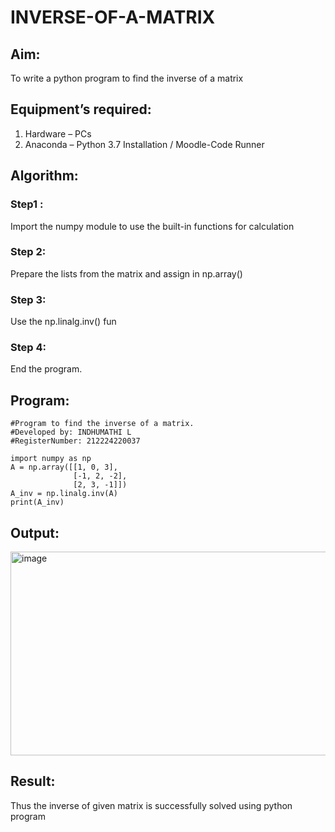 # INVERSE-OF-A-MATRIX
## Aim:
To write a python program to find the inverse of a matrix
## Equipment’s required:
1. 	Hardware – PCs
2. 	Anaconda – Python 3.7 Installation / Moodle-Code Runner
## Algorithm:
### Step1 : 
Import the numpy module to use the built-in functions for calculation
### Step 2: 
Prepare the lists from the matrix and assign in np.array()
### Step 3: 
Use the np.linalg.inv() fun
### Step 4: 
End the program.

## Program:
```
#Program to find the inverse of a matrix.
#Developed by: INDHUMATHI L
#RegisterNumber: 212224220037

import numpy as np
A = np.array([[1, 0, 3],
              [-1, 2, -2],
              [2, 3, -1]])
A_inv = np.linalg.inv(A)
print(A_inv)
```
## Output:

<img width="1000" height="326" alt="image" src="https://github.com/user-attachments/assets/1ef6ea3d-58fc-461f-ae0a-238009d5a590" />


## Result:
Thus the inverse of given matrix is successfully solved using python program

